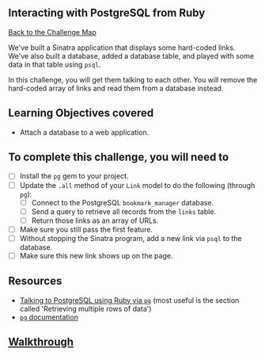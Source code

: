 ## Interacting with PostgreSQL from Ruby

[Back to the Challenge Map](00_challenge_map.md)

We've built a Sinatra application that displays some hard-coded links. We've also built a database, added a database table, and played with some data in that table using `psql`.

In this challenge, you will get them talking to each other. You will remove the hard-coded array of links and read them from a database instead.

## Learning Objectives covered

* Attach a database to a web application.

## To complete this challenge, you will need to

- [ ] Install the `pg` gem to your project.
- [ ] Update the `.all` method of your `Link` model to do the following (through `pg`):
  - [ ] Connect to the PostgreSQL `bookmark_manager` database.
  - [ ] Send a query to retrieve all records from the `links` table.
  - [ ] Return those links as an array of URLs.
- [ ] Make sure you still pass the first feature.
- [ ] Without stopping the Sinatra program, add a new link via `psql` to the database.
- [ ] Make sure this new link shows up on the page.

## Resources

* [Talking to PostgreSQL using Ruby via `pg`](http://zetcode.com/db/postgresqlruby/) (most useful is the section called 'Retrieving multiple rows of data')
* [`pg` documentation](https://deveiate.org/code/pg/)

## [Walkthrough](walkthroughs/06.md)
